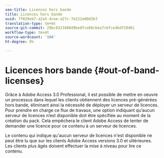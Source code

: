 ```yaml
---
seo-title: Licences hors bande
title: Licences hors bande
uuid: 7f029eb7-a2a5-4cee-a27c-7e222a00d3b3
translation-type: tm+mt
source-git-commit: 29bc8323460d9be0fce66cbea7c6fce46df20d61
workflow-type: tm+mt
source-wordcount: '104'
ht-degree: 0%

---
```



# Licences hors bande {#out-of-band-licenses}

Grâce à Adobe Access 3.0 Professional, il est possible de mettre en oeuvre un processus dans lequel les clients obtiennent des licences pré-générées hors bande, éliminant ainsi la nécessité de déployer un serveur de licences. Pour prendre en charge ce flux de travaux, une option indiquant qu’aucun serveur de licences n’est disponible doit être spécifiée au moment de la création du pack. Cela empêchera le client Adobe Access de tenter de demander une licence pour ce contenu à un serveur de licences.

Le contenu qui indique qu&#39;aucun serveur de licences n&#39;est disponible ne peut être lu que sur les clients Adobe Access versions 3.0 et ultérieures. Les clients plus âgés doivent effectuer la mise à niveau pour lire ce contenu.
